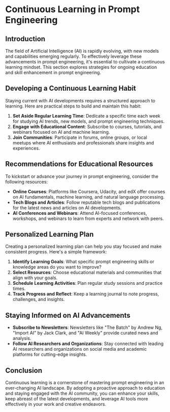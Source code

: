 # Continuous Learning in Prompt Engineering

## Introduction

The field of Artificial Intelligence (AI) is rapidly evolving, with new models and capabilities emerging regularly. To effectively leverage these advancements in prompt engineering, it's essential to cultivate a continuous learning mindset. This section explores strategies for ongoing education and skill enhancement in prompt engineering.

## Developing a Continuous Learning Habit

Staying current with AI developments requires a structured approach to learning. Here are practical steps to build and maintain this habit:

1. **Set Aside Regular Learning Time**: Dedicate a specific time each week for studying AI trends, new models, and prompt engineering techniques.
2. **Engage with Educational Content**: Subscribe to courses, tutorials, and webinars focused on AI and machine learning.
3. **Join Communities**: Participate in forums, online groups, or local meetups where AI enthusiasts and professionals share insights and experiences.

## Recommendations for Educational Resources

To kickstart or advance your journey in prompt engineering, consider the following resources:

- **Online Courses**: Platforms like Coursera, Udacity, and edX offer courses on AI fundamentals, machine learning, and natural language processing.
- **Tech Blogs and Articles**: Follow reputable tech blogs and publications for the latest news and articles on AI developments.
- **AI Conferences and Webinars**: Attend AI-focused conferences, workshops, and webinars to learn from experts and network with peers.

## Personalized Learning Plan

Creating a personalized learning plan can help you stay focused and make consistent progress. Here's a simple framework:

1. **Identify Learning Goals**: What specific prompt engineering skills or knowledge areas do you want to improve?
2. **Select Resources**: Choose educational materials and communities that align with your goals.
3. **Schedule Learning Activities**: Plan regular study sessions and practice times.
4. **Track Progress and Reflect**: Keep a learning journal to note progress, challenges, and insights.

## Staying Informed on AI Advancements

- **Subscribe to Newsletters**: Newsletters like "The Batch" by Andrew Ng, "Import AI" by Jack Clark, and "AI Weekly" provide curated news and analysis.
- **Follow AI Researchers and Organizations**: Stay connected with leading AI researchers and organizations on social media and academic platforms for cutting-edge insights.

## Conclusion

Continuous learning is a cornerstone of mastering prompt engineering in an ever-changing AI landscape. By adopting a proactive approach to education and staying engaged with the AI community, you can enhance your skills, keep abreast of the latest developments, and leverage AI tools more effectively in your work and creative endeavors.
